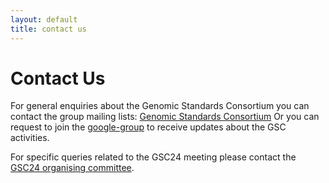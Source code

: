 ```yaml
---
layout: default
title: contact us
---
```

Contact Us
==========

For general enquiries about the Genomic Standards Consortium you can contact the group mailing lists:
[Genomic Standards Consortium](mailto:gensc-cig@googlegroups.com?subject=[GSC-contact-us])
Or you can request to join the [google-group](https://groups.google.com/u/0/g/genomic-standards-consortium/about) to receive updates about the GSC activities.

For specific queries related to the GSC24 meeting please contact the <a href="mailto:gsc24-tuscon-organisers@googlegroups.com?subject=GSC24 Tucson">GSC24 organising committee</a>.
